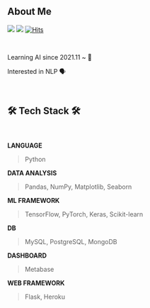  
## About Me


<a href="https://monzheld.tistory.com/"><img src="https://img.shields.io/badge/Tech Blog-FFFFFF?style=flat-square&logo=Tistory&logoColor=black&link=[Tech Blog](https://monzheld.tistory.com/)"/></a> 
<a href="mailto:monzheld@gmail.com"><img src="https://img.shields.io/badge/Gmail-FFFFFF?style=flat-square&logo=Gmail&logoColor=EA4335&link=mailto:monzheld@gmail.com"/></a>
[![Hits](https://hits.seeyoufarm.com/api/count/incr/badge.svg?url=https%3A%2F%2Fgithub.com%2Fmonzheld&count_bg=%23EAFAFF&title_bg=%23EBEBEB&icon=&icon_color=%23FFFFFF&title=high+five%21&edge_flat=true)](https://hits.seeyoufarm.com)

<br>

Learning AI since 2021.11 ~ 🦾

Interested in NLP 🗣️


<br>  
  
## 🛠️ Tech Stack 🛠️

<br>


**LANGUAGE**
> Python

**DATA ANALYSIS**
> Pandas, NumPy, Matplotlib, Seaborn

**ML FRAMEWORK**
> TensorFlow, PyTorch, Keras, Scikit-learn

**DB**
> MySQL, PostgreSQL, MongoDB

**DASHBOARD**
> Metabase

**WEB FRAMEWORK**
> Flask, Heroku


<br>
  





